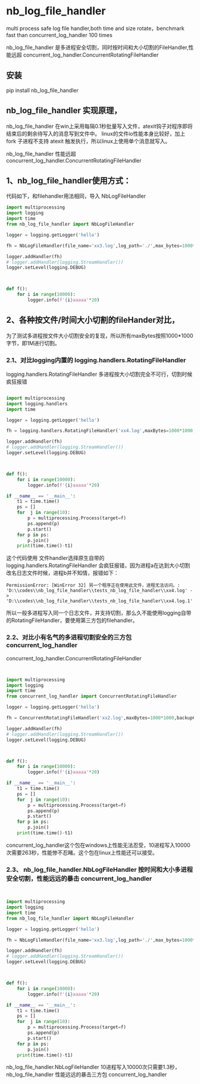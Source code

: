 # nb_log_file_handler

multi process safe log file handler,both time and size rotate，benchmark fast than concurrent_log_handler 100 times


nb_log_file_handler 是多进程安全切割，同时按时间和大小切割的FileHandler,性能远超 concurrent_log_handler.ConcurrentRotatingFileHandler


## 安装

pip install nb_log_file_handler

## nb_log_file_handler 实现原理，

nb_log_file_handler 在win上采用每隔0.1秒批量写入文件，atexit钩子对程序即将结束后的剩余待写入的消息写到文件中。
linux的文件io性能本身比较好，加上fork 子进程不支持 atexit 触发执行，所以linux上使用单个消息就写入。

nb_log_file_handler 性能远超 concurrent_log_handler.ConcurrentRotatingFileHandler

## 1、nb_log_file_handler使用方式：

代码如下，和filehandler用法相同，导入 NbLogFileHandler

```python
import multiprocessing
import logging
import time
from nb_log_file_handler import NbLogFileHandler

logger = logging.getLogger('hello')

fh = NbLogFileHandler(file_name='xx3.log',log_path='./',max_bytes=1000*1000,back_count=3)

logger.addHandler(fh)
# logger.addHandler(logging.StreamHandler())
logger.setLevel(logging.DEBUG)



def f():
    for i in range(10000):
        logger.info(f'{i}aaaaa'*20)
```


## 2、各种按文件/时间大小切割的fileHander对比，

为了测试多进程按文件大小切割安全的复现，所以所有maxBytes按照1000*1000字节，即1M进行切割。


### 2.1、对比logging内置的 logging.handlers.RotatingFileHandler

logging.handlers.RotatingFileHandler 多进程按大小切割完全不可行，切割时候疯狂报错

```python

import multiprocessing
import logging.handlers
import time

logger = logging.getLogger('hello')

fh = logging.handlers.RotatingFileHandler('xx4.log',maxBytes=1000*1000,backupCount=3)

logger.addHandler(fh)
# logger.addHandler(logging.StreamHandler())
logger.setLevel(logging.DEBUG)



def f():
    for i in range(10000):
        logger.info(f'{i}aaaaa'*20)

if __name__ == '__main__':
    t1 = time.time()
    ps = []
    for  j in range(10):
        p = multiprocessing.Process(target=f)
        ps.append(p)
        p.start()
    for p in ps:
        p.join()
    print(time.time()-t1)
```

这个代码使用 文件handler选择原生自带的 logging.handlers.RotatingFileHandler
会疯狂报错，因为进程a在达到大小切割改名日志文件时候，进程b并不知情，报错如下：
```
PermissionError: [WinError 32] 另一个程序正在使用此文件，进程无法访问。: 'D:\\codes\\nb_log_file_handler\\tests_nb_log_file_handler\\xx4.log' -> 'D:\\codes\\nb_log_file_handler\\tests_nb_log_file_handler\\xx4.log.1'
```

所以一般多进程写入同一个日志文件，并支持切割，那么久不能使用logging自带的RotatingFileHandler，要使用第三方包的filehandler。

### 2.2、对比小有名气的多进程切割安全的三方包 concurrent_log_handler

concurrent_log_handler.ConcurrentRotatingFileHandler

```python


import multiprocessing
import logging
import time
from concurrent_log_handler import ConcurrentRotatingFileHandler

logger = logging.getLogger('hello')

fh = ConcurrentRotatingFileHandler('xx2.log',maxBytes=1000*1000,backupCount=3)

logger.addHandler(fh)
# logger.addHandler(logging.StreamHandler())
logger.setLevel(logging.DEBUG)



def f():
    for i in range(10000):
        logger.info(f'{i}aaaaa'*20)

if __name__ == '__main__':
    t1 = time.time()
    ps = []
    for  j in range(10):
        p = multiprocessing.Process(target=f)
        ps.append(p)
        p.start()
    for p in ps:
        p.join()
    print(time.time()-t1)
```

concurrent_log_handler这个包在windows上性能无法忍受，10进程写入10000次需要263秒，性能惨不忍睹。这个包在linux上性能还可以接受。

### 2.3、 nb_log_file_handler.NbLogFileHandler 按时间和大小多进程安全切割，性能远远的暴击 concurrent_log_handler

```python


import multiprocessing
import logging
import time
from nb_log_file_handler import NbLogFileHandler

logger = logging.getLogger('hello')

fh = NbLogFileHandler(file_name='xx3.log',log_path='./',max_bytes=1000*1000,back_count=3)

logger.addHandler(fh)
# logger.addHandler(logging.StreamHandler())
logger.setLevel(logging.DEBUG)



def f():
    for i in range(10000):
        logger.info(f'{i}aaaaa'*20)

if __name__ == '__main__':
    t1 = time.time()
    ps = []
    for  j in range(10):
        p = multiprocessing.Process(target=f)
        ps.append(p)
        p.start()
    for p in ps:
        p.join()
    print(time.time()-t1)
```

nb_log_file_handler.NbLogFileHandler 10进程写入10000次只需要1.3秒，nb_log_file_handler 性能远远的暴击三方包 concurrent_log_handler